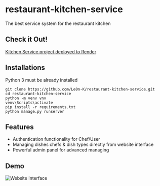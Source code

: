 # restaurant-kitchen-service

The best service system for the restaurant kitchen


## Check it Out!

[Kitchen Service project deployed to Render](https://restaurant-kitchen-service-ejjg.onrender.com)


## Installations

Python 3 must be already installed


```shell
git clone https://github.com/Le0n-K/restaurant-kitchen-service.git
cd restaurant-kitchen-service
python -m venv vnv
venv\Scripts\activate
pip install -r requirements.txt
python manage.py runserver
```

## Features

* Authentication functionality for Chef/User
* Managing dishes chefs & dish types directly from website interface
* Powerful admin panel for advanced managing

## Demo

![Website Interface]()